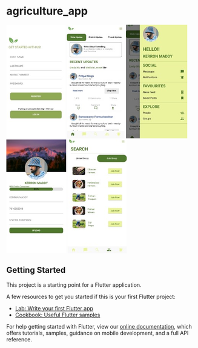 # agriculture_app

![Alt text](login1.jpg?raw=true "Login Screen")
![Alt text](home1.jpg?raw=true "Home Screen")
![Alt text](drawer1.jpg?raw=true "Drawer Screen")
![Alt text](profile1.jpg?raw=true "Profile Screen")
![Alt text](search1.jpg?raw=true "Search Screen")

## Getting Started

This project is a starting point for a Flutter application.

A few resources to get you started if this is your first Flutter project:

- [Lab: Write your first Flutter app](https://flutter.dev/docs/get-started/codelab)
- [Cookbook: Useful Flutter samples](https://flutter.dev/docs/cookbook)

For help getting started with Flutter, view our
[online documentation](https://flutter.dev/docs), which offers tutorials,
samples, guidance on mobile development, and a full API reference.
